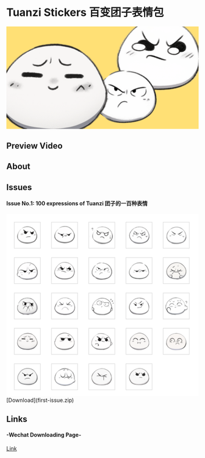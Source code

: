 # Tuanzi Stickers 百变团子表情包

![cover](cover.png)

## Preview Video

## About

## Issues

  #### Issue No.1: 100 expressions of Tuanzi 团子的一百种表情
  <img src="issue1.png" width="600" />
  [Download](first-issue.zip)

## Links 

  #### -Wechat Downloading Page-
  [Link](https://sticker.weixin.qq.com/cgi-bin/mmemoticon-bin/emoticonview?oper=single&t=shop/detail&productid=aL2PCfwK/89qO7sF6/+I+UDhfwEjhec2ZNvdnLLJRd/Nr57n3KJ3w9f+wQeAWhK+sux02b+sjjgPxPL2l7hcvzNxpR5QLxW9eBwm6wnkI4SQ=)
